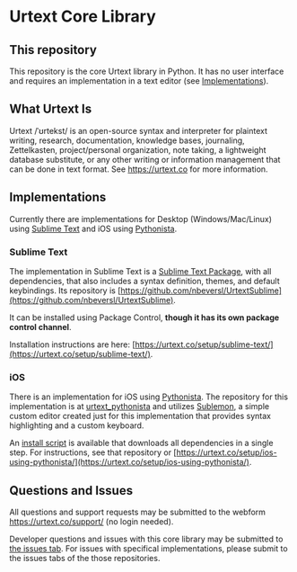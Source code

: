 # Urtext Core Library

## This repository

This repository is the core Urtext library in Python. It has no user interface and requires an implementation in a text editor (see [Implementations](https://github.com/nbeversl/urtext?tab=readme-ov-file#sublime-text)).

## What Urtext Is

Urtext /ˈʊrtekst/ is an open-source syntax and interpreter for plaintext writing, research, documentation, knowledge bases, journaling, Zettelkasten, project/personal organization, note taking, a lightweight database substitute, or any other writing or information management that can be done in text format. See https://urtext.co for more information.

## Implementations

Currently there are implementations for Desktop (Windows/Mac/Linux) using [Sublime Text](https://www.sublimetext.com/) and iOS using [Pythonista](https://omz-software.com/pythonista/).

### Sublime Text 

The implementation in Sublime Text is a [Sublime Text Package](https://www.sublimetext.com/docs/packages.html), with all dependencies, that also includes a syntax definition, themes, and default keybindings. Its repository is [https://github.com/nbeversl/UrtextSublime](https://github.com/nbeversl/UrtextSublime).

It can be installed using Package Control, **though it has its own package control channel**.

Installation instructions are here: [https://urtext.co/setup/sublime-text/](https://urtext.co/setup/sublime-text/).

### iOS

There is an implementation for iOS using [Pythonista](https://omz-software.com/pythonista/). The repository for this implementation is at [urtext_pythonista](https://github.com/nbeversl/urtext_pythonista) and utilizes [Sublemon](https://github.com/nbeversl/sublemon), a simple custom editor created just for this implementation that provides syntax highlighting and a custom keyboard.

An [install script](https://github.com/nbeversl/urtext_pythonista_install_or_update) is available that downloads all dependencies in a single step. For instructions, see that repository or [https://urtext.co/setup/ios-using-pythonista/](https://urtext.co/setup/ios-using-pythonista/).

## Questions and Issues

All questions and support requests may be submitted to the webform https://urtext.co/support/ (no login needed).

Developer questions and issues with this core library may be submitted to [the issues tab](https://github.com/nbeversl/urtext/issues). For issues with specifical implementations, please submit to the issues tabs of the those repositories. 